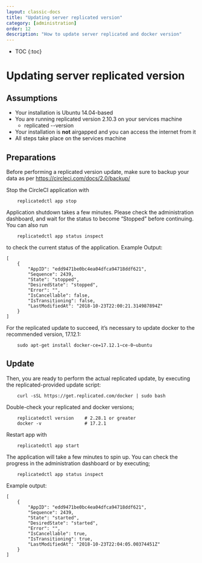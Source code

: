 ```yaml
---
layout: classic-docs
title: "Updating server replicated version"
category: [administration]
order: 12
description: "How to update server replicated and docker version"
---
```


* TOC
{:toc}


# Updating server replicated version

## Assumptions

- Your installation is Ubuntu 14.04-based
- You are running replicated version 2.10.3 on your services machine
  - replicated --version
- Your installation is **not** airgapped and you can access the internet from it
- All steps take place on the services machine
  
## Preparations

Before performing a replicated version update, make sure to backup your data as per https://circleci.com/docs/2.0/backup/

Stop the CircleCI application with

```
    replicatedctl app stop
```

Application shutdown takes a few minutes. Please check the administration dashboard, and wait for the status to become “Stopped” before continuing. You can also run

```
    replicatedctl app status inspect
```

to check the current status of the application.
Example Output:
```
[
    {
        "AppID": "edd9471be0bc4ea04dfca94718ddf621",
        "Sequence": 2439,
        "State": "stopped",
        "DesiredState": "stopped",
        "Error": "",
        "IsCancellable": false,
        "IsTransitioning": false,
        "LastModifiedAt": "2018-10-23T22:00:21.314987894Z"
    }
]
```

For the replicated update to succeed, it’s necessary to update docker to the recommended version, 17.12.1:

```
    sudo apt-get install docker-ce=17.12.1~ce-0~ubuntu
```

## Update

Then, you are ready to perform the actual replicated update, by executing the replicated-provided update script:

```
    curl -sSL https://get.replicated.com/docker | sudo bash
```

Double-check your replicated and docker versions;

```
    replicatedctl version    # 2.28.1 or greater
    docker -v                # 17.2.1
```

Restart app with

```
    replicatedctl app start
```

The application will take a few minutes to spin up. You can check the progress in the administration dashboard or by executing;

```
    replicatedctl app status inspect
```

Example output:
```
[
    {
        "AppID": "edd9471be0bc4ea04dfca94718ddf621",
        "Sequence": 2439,
        "State": "started",
        "DesiredState": "started",
        "Error": "",
        "IsCancellable": true,
        "IsTransitioning": true,
        "LastModifiedAt": "2018-10-23T22:04:05.00374451Z"
    }
]
```
